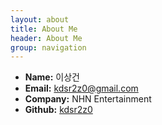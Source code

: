 ```yaml
---
layout: about
title: About Me
header: About Me
group: navigation
---
```

 * **Name:** 이상건
 * **Email:** [kdsr2z0@gmail.com](mailto:kdsr2z0@gmail.com)
 * **Company:** NHN Entertainment
 * **Github:** [kdsr2z0](https://github.com/kdsr2z0)